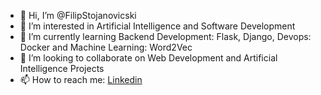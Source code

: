 - 👋 Hi, I’m @FilipStojanovicski
- 👀 I’m interested in Artificial Intelligence and Software Development
- 🌱 I’m currently learning Backend Development: Flask, Django, Devops: Docker and Machine Learning: Word2Vec
- 💞️ I’m looking to collaborate on Web Development and Artificial Intelligence Projects
- 📫 How to reach me: [Linkedin](https://www.linkedin.com/in/filip-stojanovic-166382120)

<!---
FilipStojanovicski/FilipStojanovicski is a ✨ special ✨ repository because its `README.md` (this file) appears on your GitHub profile.
You can click the Preview link to take a look at your changes.
--->
